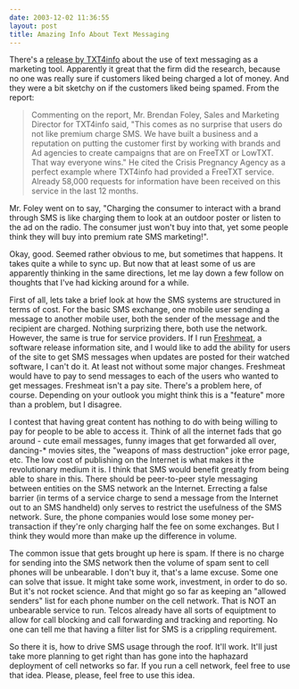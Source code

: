 ```yaml
---
date: 2003-12-02 11:36:55
layout: post
title: Amazing Info About Text Messaging
---
```


There's a [release by TXT4info](http://www.txt4.info/pages/research_research.htm) about the use of text messaging as a marketing tool. Apparently it great that the firm did the research, because no one was really sure if customers liked being charged a lot of money. And they were a bit sketchy on if the customers liked being spamed.  From the report:


> Commenting on the report, Mr. Brendan Foley, Sales and Marketing Director for TXT4info said, "This comes as no surprise that users do not like premium charge SMS. We have built a business and a reputation on putting the customer first by working with brands and Ad agencies to create campaigns that are on FreeTXT or LowTXT. That way everyone wins." He cited the Crisis Pregnancy Agency as a perfect example where TXT4info had provided a FreeTXT service. Already 58,000 requests for information have been received on this service in the last 12 months.

Mr. Foley went on to say, "Charging the consumer to interact with a brand through SMS is like charging them to look at an outdoor poster or listen to the ad on the radio. The consumer just won't buy into that, yet some people think they will buy into premium rate SMS marketing!". 


Okay, good. Seemed rather obvious to me, but sometimes that happens. It takes quite a while to sync up. But now that at least some of us are apparently thinking in the same directions, let me lay down a few follow on thoughts that I've had kicking around for a while.

First of all, lets take a brief look at how the SMS systems are structured in terms of cost. For the basic SMS exchange, one mobile user sending a message to another mobile user, both the sender of the message and the recipient are charged. Nothing surprizing there, both use the network. However, the same is true for service providers. If I run [Freshmeat](http://freshmeat.net), a software release information site, and I would like to add the ability for users of the site to get SMS messages when updates are posted for their watched software, I can't do it. At least not without some major changes. Freshmeat would have to pay to send messages to each of the users who wanted to get messages. Freshmeat isn't a pay site. There's a problem here, of course. Depending on your outlook you might think this is a "feature" more than a problem, but I disagree.

I contest that having great content has nothing to do with being willing to pay for people to be able to access it. Think of all the internet fads that go around - cute email messages, funny images that get forwarded all over, dancing-* movies sites, the "weapons of mass destruction" joke error page, etc. The low cost of publishing on the Internet is what makes it the revolutionary medium it is. I think that SMS would benefit greatly from being able to share in this. There should be peer-to-peer style messaging between entities on the SMS network an the Internet. Errecting a false barrier (in terms of a service charge to send a message from the Internet out to an SMS handheld) only serves to restrict the usefulness of the SMS network. Sure, the phone companies would lose some money per-transaction if they're only charging half the fee on some exchanges. But I think they would more than make up the difference in volume. 

The common issue that gets brought up here is spam. If there is no charge for sending into the SMS network then the volume of spam sent to cell phones will be unbearable. I don't buy it, that's a lame excuse. Some one can solve that issue. It might take some work, investment, in order to do so. But it's not rocket science. And that might go so far as keeping an "allowed senders" list for each phone number on the cell network. That is NOT an unbearable service to run. Telcos already have all sorts of equiptment to allow for call blocking and call forwarding and tracking and reporting. No one can tell me that having a filter list for SMS is a crippling requirement.

So there it is, how to drive SMS usage through the roof. It'll work. It'll just take more planning to get right than has gone into the haphazard deployment of cell networks so far. If you run a cell network, feel free to use that idea. Please, please, feel free to use this idea.
